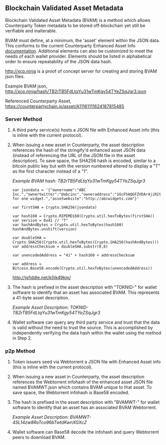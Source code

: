 ## Blockchain Validated Asset Metadata

Blockchain Validated Asset Metadata (BVAM) is a method which allows Counterparty Token metadata to be stored off-blockchain yet still be verifiable and inalterable.

BVAM must define, at a minimum, the 'asset' element within the JSON data.  This conforms to the current Counterparty Enhanced Asset Info [documentation](http://counterparty.io/docs/enhanced_asset_info/).  Additional elements can also be customized to meet the needs of each wallet provider.  Elements should be listed in alphabetical order to ensure repeatability of the JSON data hash.

http://xcp.ninja is a proof of concept server for creating and storing BVAM json files.  

Example BVAM json, http://xcp.ninja/hash/TB2rTB5FdLtqYu31wTmKgy54TYeZSqJgr3.json

Referenced Counterparty Asset, https://counterpartychain.io/asset/A11161111624187815485

### Server Method

1.  A third party service(s) hosts a JSON file with Enhanced Asset info (this is inline with the current protocol).  

2.  When issuing a new asset in Counterparty, the asset description references the hash of the stringify'd enhanced asset JSON data (instead of referencing the URL of the JSON file in the asset description).  To save space, the SHA256 hash is encoded, similar to a bitcoin public key but with the version numbered altered to display a "T" as the first character instead of a "1".

    *Example BVAM hash:  TB2rTB5FdLtqYu31wTmKgy54TYeZSqJgr3*
    
        var jsondata = '{"ownername":"ABC Inc.","ownertwitter":"@abcinc","owneraddress":"1GcFhAQGFZVDAr4jiR2tKwisHcgNUjhGNC","asset":"A11161111624187815485","assetname":"Widget","assetdescription":"Good for one widget.","assetwebsite":"http://abcwidgets.com"}'
        
        var firstSHA = Crypto.SHA256(jsondata)

        var hash160 = Crypto.RIPEMD160(Crypto.util.hexToBytes(firstSHA))
        var version = 0x41 // "T"
        var hashAndBytes = Crypto.util.hexToBytes(hash160)
        hashAndBytes.unshift(version)

        var doubleSHA = Crypto.SHA256(Crypto.util.hexToBytes(Crypto.SHA256(hashAndBytes)))
        var addressChecksum = doubleSHA.substr(0,8)

        var unencodedAddress = "41" + hash160 + addressChecksum

        var address = Bitcoin.Base58.encode(Crypto.util.hexToBytes(unencodedAddress))
        
    http://jsfiddle.net/k0jk49km/


3. The hash is prefixed in the asset description with "TOKNID-" for wallet software to identify that an asset has associated BVAM.  This represents a 41-byte asset description.  

    *Example Asset Description:  TOKNID-TB2rTB5FdLtqYu31wTmKgy54TYeZSqJgr3*

4.  Wallet software can query any third party service and trust that the data is valid without the need to trust the source.  This is accomplished by independently verifying the data hash within the wallet using the method in Step 2.

### p2p Method  

1.  Token issuers seed via Webtorrent a JSON file with Enhanced Asset info (this is inline with the current protocol).  

2.  When issuing a new asset in Counterparty, the asset description references the Webtorrent infohash of the enhanced asset JSON file named BVAMWT.json which contains BVAM unique to that asset.  To save space, the Webtorrent infohash is Base58 encoded.

3. The hash is prefixed in the asset description with "BVAMWT-" for wallet software to identify that an asset has an associated BVAM Webtorrent.  

    *Example Asset Description:  BVAMWT-4SL14zw8RoTco96bTwtdKwnXGXcZ*

4.  Wallet software can Base58 decode the infohash and query Webtorrent peers to download BVAM. 